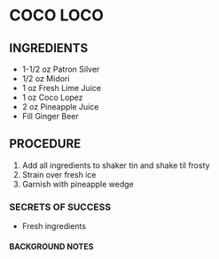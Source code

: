 # COCO LOCO

## INGREDIENTS
* 1-1/2 oz  Patron Silver
* 1/2 oz    Midori
* 1 oz      Fresh Lime Juice
* 1 oz      Coco Lopez
* 2 oz      Pineapple Juice
* Fill      Ginger Beer

## PROCEDURE
1. Add all ingredients to shaker tin and shake til frosty
2. Strain over fresh ice
3. Garnish with pineapple wedge

### SECRETS OF SUCCESS
* Fresh ingredients

#### BACKGROUND NOTES
